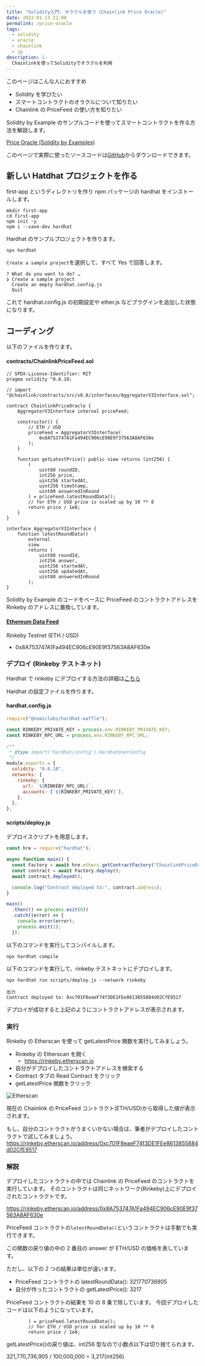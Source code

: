```yaml
---
title: "Solidity入門: オラクルを使う（Chainlink Price Oracle)"
date: 2022-01-13 21:00
permalink: /price-oracle
tags:
  - solidity
  - oracle
  - chainlink
  - jp
description: |-
  Chainlinkを使ってSolidityでオラクルを利用
---
```


このページはこんな人におすすめ

- Solidity を学びたい
- スマートコントラクトのオラクルについて知りたい
- Chainlink の PriceFeed の使い方を知りたい

Solidity by Example のサンプルコードを使ってスマートコントラクトを作る方法を解説します。

[Price Oracle (Solidity by Examples)](https://solidity-by-example.org/defi/chainlink-price-oracle/)

このページで実際に使ったソースコードは[GitHub](https://github.com/smacon-dev/solidity-example/tree/main/price-feed)からダウンロードできます。

## 新しい Hatdhat プロジェクトを作る

first-app というディレクトリを作り
npm パッケージの hardhat をインストールします。

```
mkdir first-app
cd first-app
npm init -y
npm i --save-dev hardhat
```

Hardhat のサンプルプロジェクトを作ります。

```
npx hardhat
```

`Create a sample project`を選択して、すべて Yes で回答します。

```
? What do you want to do? …
❯ Create a sample project
  Create an empty hardhat.config.js
  Quit
```

これで hardhat.config.js の初期設定や ether.js などプラグインを追加した状態になります。

## コーディング

以下のファイルを作ります。

#### contracts/ChainlinkPriceFeed.sol

```solidity
// SPDX-License-Identifier: MIT
pragma solidity ^0.8.10;

// import "@chainlink/contracts/src/v0.8/interfaces/AggregatorV3Interface.sol";

contract ChainlinkPriceOracle {
    AggregatorV3Interface internal priceFeed;

    constructor() {
        // ETH / USD
        priceFeed = AggregatorV3Interface(
            0x8A753747A1Fa494EC906cE90E9f37563A8AF630e
        );
    }

    function getLatestPrice() public view returns (int256) {
        (
            uint80 roundID,
            int256 price,
            uint256 startedAt,
            uint256 timeStamp,
            uint80 answeredInRound
        ) = priceFeed.latestRoundData();
        // for ETH / USD price is scaled up by 10 ** 8
        return price / 1e8;
    }
}

interface AggregatorV3Interface {
    function latestRoundData()
        external
        view
        returns (
            uint80 roundId,
            int256 answer,
            uint256 startedAt,
            uint256 updatedAt,
            uint80 answeredInRound
        );
}
```

Solidity by Example のコードをベースに PriceFeed のコントラクトアドレスを Rinkeby のアドレスに置換しています。

#### [Ethereum Data Feed](https://docs.chain.link/docs/ethereum-addresses/)

Rinkeby Testnet (ETH / USD)

- 0x8A753747A1Fa494EC906cE90E9f37563A8AF630e

### デプロイ (Rinkeby テストネット)

Hardhat で rinkeby にデプロイする方法の詳細は[こちら](/hardhat)

Hardhat の設定ファイルを作ります。

#### hardhat.config.js

```js
require("@nomiclabs/hardhat-waffle");

const RINKEBY_PRIVATE_KEY = process.env.RINKEBY_PRIVATE_KEY;
const RINKEBY_RPC_URL = process.env.RINKEBY_RPC_URL;

/**
 * @type import('hardhat/config').HardhatUserConfig
 */
module.exports = {
  solidity: "0.8.10",
  networks: {
    rinkeby: {
      url: `${RINKEBY_RPC_URL}`,
      accounts: [`${RINKEBY_PRIVATE_KEY}`],
    },
  },
};
```

#### scripts/deploy.js

デプロイスクリプトを用意します。

```js
const hre = require("hardhat");

async function main() {
  const Factory = await hre.ethers.getContractFactory("ChainlinkPriceOracle");
  const contract = await Factory.deploy();
  await contract.deployed();

  console.log("Contract deployed to:", contract.address);
}

main()
  .then(() => process.exit(0))
  .catch((error) => {
    console.error(error);
    process.exit(1);
  });
```

以下のコマンドを実行してコンパイルします。

```
npx hardhat compile
```

以下のコマンドを実行して、rinkeby テストネットにデプロイします。

```
npx hardhat run scripts/deploy.js --network rinkeby
```

```
出力
Contract deployed to: 0xc701F8eaeF74f3DE1FEe8613855884d02CfE9517
```

デプロイが成功すると上記のようにコントラクトアドレスが表示されます。

### 実行

Rinkeby の Etherscan を使って getLatestPrice 関数を実行してみましょう。

- Rinkeby の Etherscan を開く
  - https://rinkeby.etherscan.io
- 自分がデプロイしたコントラクトアドレスを検索する
- Contract タブの Read Contract をクリック
- getLatestPrice 関数をクリック

![Etherscan](/media/price-oracle/1.png)

現在の Chainlink の PriceFeed コントラクト(ETH/USD)から取得した値が表示されます。

もし、自分のコントラクトがうまくいかない場合は、筆者がデプロイしたコントラクトで試してみましょう。
https://rinkeby.etherscan.io/address/0xc701F8eaeF74f3DE1FEe8613855884d02CfE9517

### 解説

デプロイしたコントラクトの中では Chainlink の PriceFeed のコントラクトを実行しています。
そのコントラクトは同じネットワーク(Rinkeby)上にデプロイされたコントラクトです。

https://rinkeby.etherscan.io/address/0x8A753747A1Fa494EC906cE90E9f37563A8AF630e

PriceFeed コントラクトの`latestRoundData()`というコントラクトは手動でも実行できます。

この関数の戻り値の中の 2 番目の answer が ETH/USD の価格を表しています。

ただし、以下の 2 つの結果は単位が違います。

- PriceFeed コントラクトの latestRoundData(): 321770736905
- 自分が作ったコントラクトの getLatestPrice(): 3217

PriceFeed コントラクトの結果を 10 の 8 乗で除しています。
今回デプロイしたコードは以下のようになっています。

```
        ) = priceFeed.latestRoundData();
        // for ETH / USD price is scaled up by 10 ** 8
        return price / 1e8;
```

getLatestPrice()の戻り値は、int256 型なので小数点以下は切り捨てられます。

321,770,736,905 / 100,000,000 = 3,217(int256)
